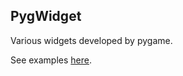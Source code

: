## PygWidget

Various widgets developed by pygame.

See examples [here](https://github.com/sardok/pygwidget-examples/tree/master).
